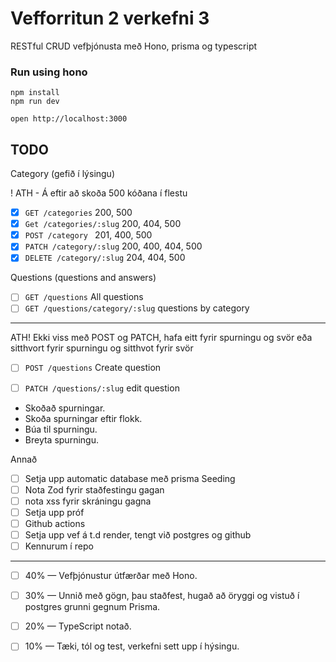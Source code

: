 # Vefforritun 2 verkefni 3

RESTful CRUD vefþjónusta með Hono, prisma og typescript


### Run using hono
```
npm install
npm run dev
```

```
open http://localhost:3000
```

## TODO

Category (gefið í lýsingu)

! ATH - Á eftir að skoða 500 kóðana í flestu 
- [x] `GET /categories` 200, 500
- [x] `Get /categories/:slug` 200, 404, 500
- [x] `POST /category ` 201, 400, 500
- [x] `PATCH /category/:slug` 200, 400, 404, 500
- [x] `DELETE /category/:slug` 204, 404, 500

Questions (questions and answers)

- [ ] `GET /questions` All questions
- [ ] `GET /questions/category/:slug` questions by category
--- 
ATH! Ekki viss með POST og PATCH, hafa eitt fyrir spurningu og svör eða sitthvort fyrir spurningu og sitthvot fyrir svör
- [ ] `POST /questions` Create question
- [ ] `PATCH /questions/:slug` edit question


- Skoðað spurningar.
- Skoða spurningar eftir flokk.
- Búa til spurningu.
- Breyta spurningu.


Annað 

- [ ] Setja upp automatic database með prisma Seeding
- [ ] Nota Zod fyrir staðfestingu gagan
- [ ] nota xss fyrir skráningu gagna
- [ ] Setja upp próf
- [ ] Github actions
- [ ] Setja upp vef á t.d render, tengt við postgres og github
- [ ] Kennurum í repo
----

- [ ] 40% — Vefþjónustur útfærðar með Hono.
- [ ] 30% — Unnið með gögn, þau staðfest, hugað að öryggi og vistuð í postgres grunni gegnum Prisma.
- [ ] 20% — TypeScript notað.
- [ ] 10% — Tæki, tól og test, verkefni sett upp í hýsingu.





